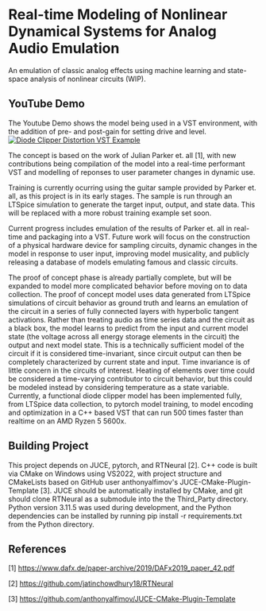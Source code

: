 # Real-time Modeling of Nonlinear Dynamical Systems for Analog Audio Emulation

An emulation of classic analog effects using machine learning and state-space analysis of nonlinear circuits (WIP).

## YouTube Demo
The Youtube Demo shows the model being used in a VST environment, with the addition of pre- and post-gain for setting drive and level.
[![Diode Clipper Distortion VST Example](Documentation/GitHub/youtube_thumbnail.png)](https://www.youtube.com/watch?v=AVldGj0ZkN4 "Diode Clipper Example")

The concept is based on the work of Julian Parker et. all [1], with new contributions being compilation of the model into a real-time performant VST and modelling of reponses to user parameter changes in dynamic use.

Training is currently ocurring using the guitar sample provided by Parker et. all, as this project is in its early stages. The sample is run through an LTSpice simulation to generate the target input, output, and state data. This will be replaced with a more robust training example set soon.

Current progress includes emulation of the results of Parker et. all in real-time and packaging into a VST. Future work will focus on the construction of a physical hardware device for sampling circuits, dynamic changes in the model in response to user input, improving model musicality, and publicly releasing a database of models emulating famous and classic circuits.

The proof of concept phase is already partially complete, but will be expanded to model more complicated behavior before moving on to data collection. The proof of concept model uses data generated from LTSpice simulations of circuit behavior as ground truth and learns an emulation of the circuit in a series of fully connected layers with hyperbolic tangent activations. Rather than treating audio as time series data and the circuit as a black box, the model learns to predict from the input and current model state (the voltage across all energy storage elements in the circuit) the output and next model state. This is a technically sufficient model of the circuit if it is considered time-invariant, since circuit output can then be completely characterized by current state and input. Time invariance is of little concern in the circuits of interest. Heating of elements over time could be considered a time-varying contributor to circuit behavior, but this could be modeled instead by considering temperature as a state variable. Currently, a functional diode clipper model has been implemented fully, from LTSpice data collection, to pytorch model training, to model encoding and optimization in a C++ based VST that can run 500 times faster than realtime on an AMD Ryzen 5 5600x.


## Building Project

This project depends on JUCE, pytorch, and RTNeural [2]. C++ code is built via CMake on Windows using VS2022, with project structure and CMakeLists based on GitHub user anthonyalfimov's JUCE-CMake-Plugin-Template [3]. JUCE should be automatically installed by CMake, and git should clone RTNeural as a submodule into the the Third_Party directory. Python version 3.11.5 was used during development, and the Python dependencies can be installed by running pip install -r requirements.txt from the Python directory.

## References

[1] https://www.dafx.de/paper-archive/2019/DAFx2019_paper_42.pdf

[2] https://github.com/jatinchowdhury18/RTNeural

[3] https://github.com/anthonyalfimov/JUCE-CMake-Plugin-Template
